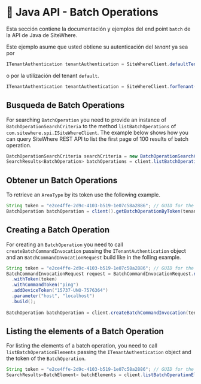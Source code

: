 # :book: Java API - Batch Operations

<Seo/>

Esta sección contiene la documentación y ejemplos del end point `batch` de la API de Java de SiteWhere.

Este ejemplo asume que usted obtiene su autenticación del *tenant* ya sea por

```java
ITenantAuthentication tenantAuthentication = SiteWhereClient.defaultTenant();
```

o por la utilización del tenant `default`.

```java
ITenantAuthentication tenantAuthentication = SiteWhereClient.forTenant("token", "auth");
```

## Busqueda de Batch Operations

For searching `BatchOperation` you need to provide an instance of `BatchOperationSearchCriteria` to the method 
`listBatchOperations` of `com.sitewhere.spi.ISiteWhereClient`. The example below shows how you can query SiteWhere REST API to list the first
page of 100 results of batch operation.

```java
BatchOperationSearchCriteria searchCriteria = new BatchOperationSearchCriteria(1, 100);
SearchResults<BatchOperation> batchOperations = client.listBatchOperations(tenantAuthentication, searchCriteria);
```

## Obtener un Batch Operations

To retrieve an `AreaType` by its token use the following example.

```java
String token = "e2ce4ffe-2d9c-4103-b519-1e07c58a2886"; // GUID for the Batch Operation
BatchOperation batchOperation = client().getBatchOperationByToken(tenantAuthentication, token);
```

## Creating a Batch Operation

For creating an `BatchOperation` you need to call `createBatchCommandInvocation` passing the `ITenantAuthentication` object and an
`BatchCommandInvocationRequest` build like in the folling example.

```java
String token = "e2ce4ffe-2d9c-4103-b519-1e07c58a2886"; // GUID for the Batch Operation
BatchCommandInvocationRequest request = BatchCommandInvocationRequest.newBuilder()
  .withToken(token)
  .withCommandToken("ping")
  .addDeviceToken("15737-UNO-7576364")
  .parameter("host", "localhost")
  .build();
  
BatchOperation batchOperation = client.createBatchCommandInvocation(tenantAuthentication, request);
```

## Listing the elements of a Batch Operation

For listing the elements of a batch operation, you need to call `listBatchOperationElements` passing the 
`ITenantAuthentication` object and the token of the `BatchOperation`.

```java
String token = "e2ce4ffe-2d9c-4103-b519-1e07c58a2886"; // GUID for the Batch Operation
SearchResults<BatchElement> batchElements = client.listBatchOperationElements(tenantAuthentication, token);
```
